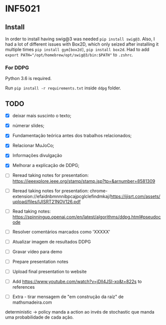 # INF5021

## Install
In order to install having swig@3 was needed `pip install swig@3`.
Also, I had a lot of different issues with Box2D, which only seized after installing it multiple times `pip install gym[box2d]`, `pip install box2d`.
Had to add `export PATH="/opt/homebrew/opt/swig@3/bin:$PATH"` to `.zshrc`.

### For DDPG
Python 3.6 is required.

Run `pip install -r requirements.txt` inside `ddpg` folder.

## TODO
- [X] deixar mais suscinto o texto;
- [X] númerar slides;
- [X] Fundamentação teórica antes dos trabalhos relacionados;
- [X] Relacionar MuJoCo;
- [X] Informações divulgação
- [X] Melhorar a explicação de DDPG;
- [ ] Reread taking notes for presentation: https://ieeexplore.ieee.org/stamp/stamp.jsp?tp=&arnumber=8581309 
- [ ] Reread taking notes for presentation: chrome-extension://efaidnbmnnnibpcajpcglclefindmkaj/https://ijisrt.com/assets/upload/files/IJISRT21NOV126.pdf
- [ ] Read taking notes: https://spinningup.openai.com/en/latest/algorithms/ddpg.html#pseudocode
- [ ] Resolver comentários marcados como 'XXXXX'
- [ ] Atualizar imagem de resultados DDPG
- [ ] Gravar vídeo para demo
- [ ] Prepare presentation notes
- [ ] Upload final presentation to website
- [ ] Add https://www.youtube.com/watch?v=jDll4JSI-xo&t=822s to references
- [ ] Extra - tirar mensagem de "em construção da raíz" de mathsmadeira.com


deterministic -> policy manda a action ao invés de stochastic que manda uma probabilidade de cada ação.
